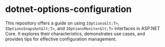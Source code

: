 # dotnet-options-configuration
This repository offers a guide on using `IOptions&lt;T>`, `IOptionsSnapshot&lt;T>`, and `IOptionsMonitor&lt;T>` interfaces in ASP.NET Core. It explores their characteristics, demonstrates use cases, and provides tips for effective configuration management.
